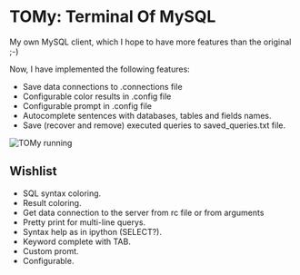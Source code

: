 TOMy: Terminal Of MySQL
=======================

My own MySQL client, which I hope to have more features than the original ;-)

Now, I have implemented the following features:

 - Save data connections to .connections file
 - Configurable color results in .config file
 - Configurable prompt in .config file
 - Autocomplete sentences with databases, tables and fields names.
 - Save (recover and remove) executed queries to saved_queries.txt file.


![TOMy running](https://raw.github.com/Abuelodelanada/tomy/master/img/example.png "TOMy running")



Wishlist
--------

 - SQL syntax coloring.
 - Result coloring.
 - Get data connection to the server from rc file or from arguments
 - Pretty print for multi-line querys.
 - Syntax help as in ipython (SELECT?).
 - Keyword complete with TAB.
 - Custom promt.
 - Configurable.

